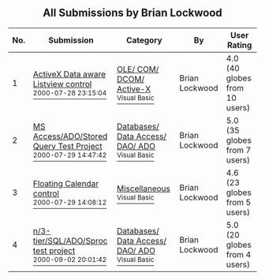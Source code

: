 ﻿<div align="center">

## All Submissions by Brian Lockwood

</div>

No.  | Submission | Category | By   | User Rating
---- | ---------- | -------- | ---- | -----------
1 | [ActiveX Data aware Listview control<br /><sup>2000-07-28 23:15:04</sup>](https://github.com/Planet-Source-Code/brian-lockwood-activex-data-aware-listview-control__1-10176) | [OLE/ COM/ DCOM/ Active\-X<br /><sup>Visual Basic</sup>](../ByCategory/ole-com-dcom-active-x__1-29.md) | Brian Lockwood | 4.0 (40 globes from 10 users)
2 | [MS Access/ADO/Stored Query Test Project<br /><sup>2000-07-29 14:47:42</sup>](https://github.com/Planet-Source-Code/brian-lockwood-ms-access-ado-stored-query-test-project__1-10189) | [Databases/ Data Access/ DAO/ ADO<br /><sup>Visual Basic</sup>](../ByCategory/databases-data-access-dao-ado__1-6.md) | Brian Lockwood | 5.0 (35 globes from 7 users)
3 | [Floating Calendar control<br /><sup>2000-07-29 14:08:12</sup>](https://github.com/Planet-Source-Code/brian-lockwood-floating-calendar-control__1-10177) | [Miscellaneous<br /><sup>Visual Basic</sup>](../ByCategory/miscellaneous__1-1.md) | Brian Lockwood | 4.6 (23 globes from 5 users)
4 | [n/3\-tier/SQL/ADO/Sproc test project<br /><sup>2000-09-02 20:01:42</sup>](https://github.com/Planet-Source-Code/brian-lockwood-n-3-tier-sql-ado-sproc-test-project__1-11196) | [Databases/ Data Access/ DAO/ ADO<br /><sup>Visual Basic</sup>](../ByCategory/databases-data-access-dao-ado__1-6.md) | Brian Lockwood | 5.0 (20 globes from 4 users)
